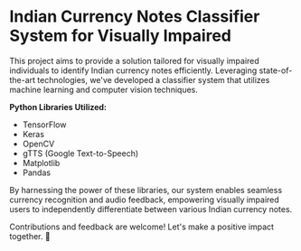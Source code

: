 # Indian Currency Notes Classifier System for Visually Impaired

This project aims to provide a solution tailored for visually impaired individuals to identify Indian currency notes efficiently. Leveraging state-of-the-art technologies, we've developed a classifier system that utilizes machine learning and computer vision techniques. 

**Python Libraries Utilized:**
- TensorFlow
- Keras
- OpenCV
- gTTS (Google Text-to-Speech)
- Matplotlib
- Pandas

By harnessing the power of these libraries, our system enables seamless currency recognition and audio feedback, empowering visually impaired users to independently differentiate between various Indian currency notes. 

Contributions and feedback are welcome! Let's make a positive impact together. 🌟
